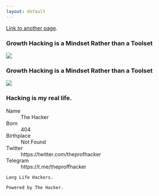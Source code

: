 ```yaml
---
layout: default
---
```



[Link to another page](another-page).


### Growth Hacking is a Mindset Rather than a Toolset

![]([http://www.growth-hackers.net/wp-content/uploads/2017/02/growth-hacking-mindset.jpg](https://images.pling.com/img/00/00/65/87/21/1786939/anonymous-dark-horror-anarchy-mask-fuck-gesture-finger-1920x1080.jpg))

### Growth Hacking is a Mindset Rather than a Toolset
![](https://scontent.ftun4-1.fna.fbcdn.net/v/t1.0-9/19554704_1357089234386268_1374391276796990146_n.png?oh=0775b9d3e94d2c1de5efb2e9283081ff&oe=5A69B5D8)


### Hacking is my real life.

<dl>
<dt>Name</dt>
<dd>The Hacker</dd>
<dt>Born</dt>
<dd>404</dd>
<dt>Birthplace</dt>
<dd>Not Found</dd>
<dt>Twitter</dt>
<dd>https://twitter.com/theprofhacker</dd>
<dt>Telegram</dt>
  <dd>https://t.me/theproffhacker</dd>
</dl>

```
Long Life Hackers.
```

```
Powered by The Hacker.
```
